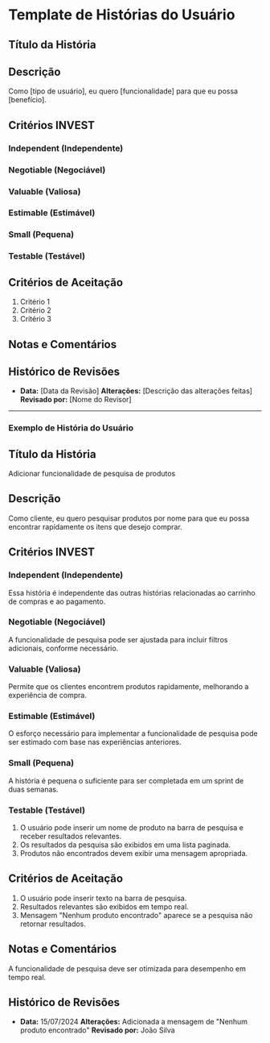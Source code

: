 # Template de Histórias do Usuário

## Título da História
<!-- Um título breve e descritivo para a história do usuário -->

## Descrição
Como [tipo de usuário], eu quero [funcionalidade] para que eu possa [benefício].

## Critérios INVEST

### Independent (Independente)
<!-- Explique como essa história é independente ou descreva as dependências que ela possui -->

### Negotiable (Negociável)
<!-- Indique se a história está aberta para negociação e discussões -->

### Valuable (Valiosa)
<!-- Descreva o valor que essa história entrega ao usuário ou ao cliente -->

### Estimable (Estimável)
<!-- Indique se é possível estimar o esforço necessário para completar essa história -->

### Small (Pequena)
<!-- Certifique-se de que a história é pequena o suficiente para ser completada em um sprint -->

### Testable (Testável)
<!-- Liste os critérios de aceitação que permitem testar se a história foi implementada corretamente -->

## Critérios de Aceitação
<!-- Defina critérios claros e objetivos para aceitar a história -->
1. Critério 1
2. Critério 2
3. Critério 3

## Notas e Comentários
<!-- Espaço para adicionar qualquer informação adicional, notas ou comentários relevantes -->

## Histórico de Revisões
<!-- Registre alterações e revisões feitas na história -->
- **Data:** [Data da Revisão]
  **Alterações:** [Descrição das alterações feitas]
  **Revisado por:** [Nome do Revisor]

---

### Exemplo de História do Usuário

## Título da História
Adicionar funcionalidade de pesquisa de produtos

## Descrição
Como cliente, eu quero pesquisar produtos por nome para que eu possa encontrar rapidamente os itens que desejo comprar.

## Critérios INVEST

### Independent (Independente)
Essa história é independente das outras histórias relacionadas ao carrinho de compras e ao pagamento.

### Negotiable (Negociável)
A funcionalidade de pesquisa pode ser ajustada para incluir filtros adicionais, conforme necessário.

### Valuable (Valiosa)
Permite que os clientes encontrem produtos rapidamente, melhorando a experiência de compra.

### Estimable (Estimável)
O esforço necessário para implementar a funcionalidade de pesquisa pode ser estimado com base nas experiências anteriores.

### Small (Pequena)
A história é pequena o suficiente para ser completada em um sprint de duas semanas.

### Testable (Testável)
1. O usuário pode inserir um nome de produto na barra de pesquisa e receber resultados relevantes.
2. Os resultados da pesquisa são exibidos em uma lista paginada.
3. Produtos não encontrados devem exibir uma mensagem apropriada.

## Critérios de Aceitação
1. O usuário pode inserir texto na barra de pesquisa.
2. Resultados relevantes são exibidos em tempo real.
3. Mensagem "Nenhum produto encontrado" aparece se a pesquisa não retornar resultados.

## Notas e Comentários
A funcionalidade de pesquisa deve ser otimizada para desempenho em tempo real.

## Histórico de Revisões
- **Data:** 15/07/2024
  **Alterações:** Adicionada a mensagem de "Nenhum produto encontrado"
  **Revisado por:** João Silva
